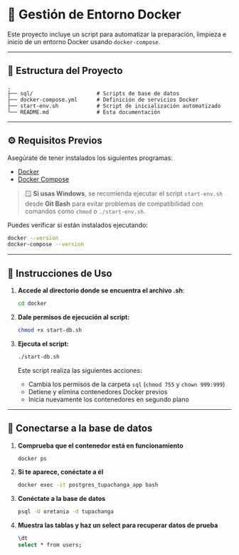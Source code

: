 # 🐳 Gestión de Entorno Docker

Este proyecto incluye un script para automatizar la preparación, limpieza e inicio de un entorno
Docker usando `docker-compose`.

---

## 📁 Estructura del Proyecto

```text
.
├── sql/                    # Scripts de base de datos
├── docker-compose.yml      # Definición de servicios Docker
├── start-env.sh            # Script de inicialización automatizado
└── README.md               # Esta documentación
```

---

## ⚙️ Requisitos Previos

Asegúrate de tener instalados los siguientes programas:

- [Docker](https://www.docker.com/)
- [Docker Compose](https://docs.docker.com/compose/)

> 🪟 **Si usas Windows**, se recomienda ejecutar el script `start-env.sh` desde **Git Bash** para
> evitar problemas de compatibilidad con comandos como `chmod` o `./start-env.sh`.

Puedes verificar si están instalados ejecutando:

```bash
docker --version
docker-compose --version
```

---

## 🚀 Instrucciones de Uso

1. **Accede al directorio donde se encuentra el archivo .sh**:

   ```bash
   cd docker
   ```

2. **Dale permisos de ejecución al script:**

   ```bash
   chmod +x start-db.sh
   ```

3. **Ejecuta el script:**

   ```bash
   ./start-db.sh
   ```

   Este script realiza las siguientes acciones:

    - Cambia los permisos de la carpeta `sql` (`chmod 755` y `chown 999:999`)
    - Detiene y elimina contenedores Docker previos
    - Inicia nuevamente los contenedores en segundo plano

---

## 🚀 Conectarse a la base de datos

1. **Comprueba que el contenedor está en funcionamiento**

    ```bash
    docker ps
    ```

2. **Si te aparece, conéctate a él**

    ```bash
    docker exec -it postgres_tupachanga_app bash
    ```
3. **Conéctate a la base de datos**

    ```bash
    psql -U oretania -d tupachanga
    ```
4. **Muestra las tablas y haz un select para recuperar datos de prueba**

    ```bash
    \dt
    select * from users;
    ``` 